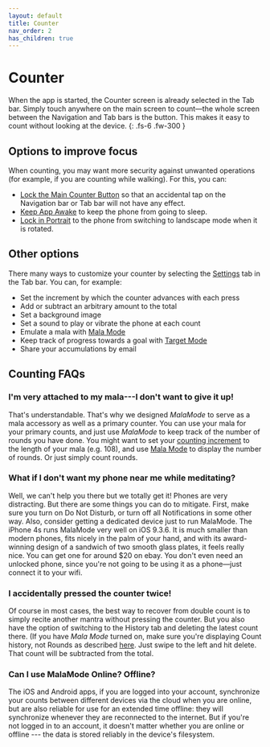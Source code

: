 ```yaml
---
layout: default
title: Counter
nav_order: 2
has_children: true
---
```


# Counter

When the app is started, the Counter screen is already selected in the Tab bar. Simply touch anywhere on the main screen to count&mdash;the whole screen between the Navigation and Tab bars is the button. This
makes it easy to count without looking at the device.
{: .fs-6 .fw-300 }

## Options to improve focus
When counting, you may want more security against unwanted operations 
(for example, if you are counting while walking).  For this, you can:

* [Lock the Main Counter Button]({{site_url}}/docs/counter/settings/#LockCounter)
so that an accidental tap on the Navigation bar or  Tab bar will not have any effect.
* [Keep App Awake]({{site_url}}/docs/counter/settings/#KeepAwake) to keep the phone from going to sleep.
* [Lock in Portrait]({{site_url}}/docs/counter/settings/#LockPortrait) to the phone from switching to landscape mode when it is rotated.

## Other options

There many ways to customize your counter by selecting the [Settings]({{site_url}}/docs/counter/settings) tab in the Tab bar. You can, for example:

* Set the increment  by which the counter advances  with each press
* Add or subtract an arbitrary amount to the total
* Set a background image
* Set a sound to play or vibrate the phone at each count
* Emulate a mala with [Mala Mode]({{site_url}}/docs/counter/mala-mode)
* Keep track of progress towards a goal with [Target Mode]({{site_url}}/docs/counter/target-mode)
* Share your accumulations by email

## Counting FAQs

### I'm very attached to my mala---I don't want to give it up!
That's understandable. That's why we designed *MalaMode* to serve as a mala accessory as well as a primary counter. You can use your mala for your primary counts, and just use *MalaMode* to keep track of the number of rounds you have done. You might want to set your [counting increment]({{site_url}}/docs/counter/settings/#increment) to the length of your mala (e.g. 108), and use [Mala Mode]({{site_url}}/docs/counter/mala-mode) to display the number of rounds. Or just simply count rounds.

### What if I don't want my phone near me while meditating?

Well, we can't help you there but we totally get it! Phones are very distracting. But there are some things you can do to mitigate. First, make sure you turn on Do Not Disturb, or turn off all Notifications in some other way. Also, consider getting a dedicated device just to run MalaMode. The iPhone 4s runs MalaMode very well on iOS 9.3.6. It is much smaller than modern phones, fits nicely in the palm of your hand, and with  its award-winning design of a sandwich of two smooth glass plates, it feels really nice. You can get one for around $20 on ebay. You don't even need an unlocked phone, since you're not going to be using it as a phone&mdash;just connect it to your wifi.

### I accidentally pressed the counter twice!

Of course in most cases, the best way to recover from double count is to simply recite another mantra without pressing the counter.  But you also have the option of switching to the History tab and deleting the latest count there. (If you have *Mala Mode* turned on, make sure you're displaying Count history, not Rounds as described [here]({{site_url}}/docs/counter/history). Just swipe to the left and hit delete. That count will be subtracted from the total.

### Can I use MalaMode Online? Offline?

The iOS and Android apps, if you are logged into your account, synchronize your counts between different devices via the cloud when you are online, but are also reliable for use for an extended time offline: they will synchronize whenever they are reconnected to the internet. But if you're not logged in to an account, it doesn't matter whether you are online or offline --- the data is stored reliably in the device's filesystem.
